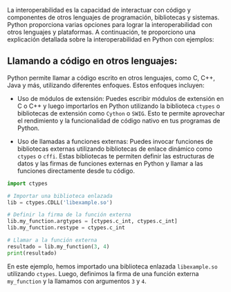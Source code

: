 La interoperabilidad es la capacidad de interactuar con código y componentes de otros lenguajes de programación, bibliotecas y sistemas. Python proporciona varias opciones para lograr la interoperabilidad con otros lenguajes y plataformas. A continuación, te proporciono una explicación detallada sobre la interoperabilidad en Python con ejemplos:

## Llamando a código en otros lenguajes:
Python permite llamar a código escrito en otros lenguajes, como C, C++, Java y más, utilizando diferentes enfoques. Estos enfoques incluyen:

- Uso de módulos de extensión: Puedes escribir módulos de extensión en C o C++ y luego importarlos en Python utilizando la biblioteca `ctypes` o bibliotecas de extensión como `Cython` o `SWIG`. Esto te permite aprovechar el rendimiento y la funcionalidad de código nativo en tus programas de Python.

- Uso de llamadas a funciones externas: Puedes invocar funciones de bibliotecas externas utilizando bibliotecas de enlace dinámico como `ctypes` o `cffi`. Estas bibliotecas te permiten definir las estructuras de datos y las firmas de funciones externas en Python y llamar a las funciones directamente desde tu código.

```python
import ctypes

# Importar una biblioteca enlazada
lib = ctypes.CDLL('libexample.so')

# Definir la firma de la función externa
lib.my_function.argtypes = [ctypes.c_int, ctypes.c_int]
lib.my_function.restype = ctypes.c_int

# Llamar a la función externa
resultado = lib.my_function(3, 4)
print(resultado)
```

En este ejemplo, hemos importado una biblioteca enlazada `libexample.so` utilizando `ctypes`. Luego, definimos la firma de una función externa `my_function` y la llamamos con argumentos `3` y `4`.
